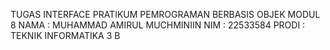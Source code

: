 TUGAS INTERFACE 
PRATIKUM PEMROGRAMAN BERBASIS OBJEK MODUL 8
NAMA : MUHAMMAD AMIRUL MUCHMINIIN
NIM  : 22533584
PRODI   : TEKNIK INFORMATIKA 3 B
